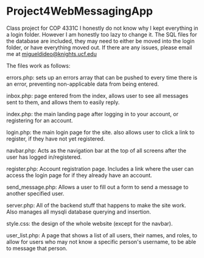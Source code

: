 # Project4WebMessagingApp
Class project for COP 4331C
I honestly do not know why I kept everything in a login folder. However I am honestly too lazy to change it.
The SQL files for the database are included, they may need to either be moved into the login folder, or have everything moved out. 
If there are any issues, please email me at migueldideo@knights.ucf.edu

The files work as follows:

  errors.php: sets up an errors array that can be pushed to every time there is an error, preventing non-applicable data from being entered.
  
  inbox.php: page entered from the index, allows user to see all messages sent to them, and allows them to easily reply.
  
  index.php: the main landing page after logging in to your account, or registering for an account.

  login.php: the main login page for the site. also allows user to click a link to register, if they have not yet registered.

  navbar.php: Acts as the navigation bar at the top of all screens after the user has logged in/registered.

  register.php: Account registration page. Includes a link where the user can access the login page for if they already have an account.

  send_message.php: Allows a user to fill out a form to send a message to another specified user.

  server.php: All of the backend stuff that happens to make the site work. Also manages all mysqli database querying and insertion.

  style.css: the design of the whole website (except for the navbar).

  user_list.php: A page that shows a list of all users, their names, and roles, to allow for users who may not know a specific person's username, to be able to message that person.
 
